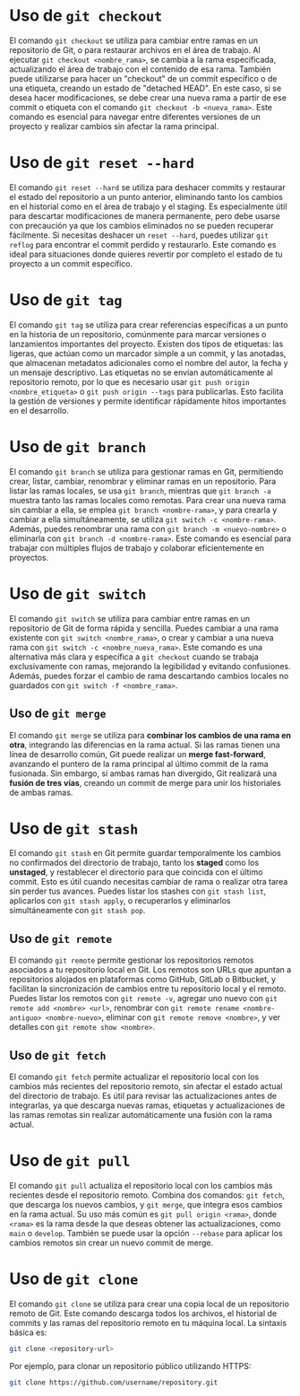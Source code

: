 # Uso de `git checkout`

El comando `git checkout` se utiliza para cambiar entre ramas en un repositorio de Git, o para restaurar archivos en el área de trabajo. Al ejecutar `git checkout <nombre_rama>`, se cambia a la rama especificada, actualizando el área de trabajo con el contenido de esa rama. También puede utilizarse para hacer un "checkout" de un commit específico o de una etiqueta, creando un estado de "detached HEAD". En este caso, si se desea hacer modificaciones, se debe crear una nueva rama a partir de ese commit o etiqueta con el comando `git checkout -b <nueva_rama>`. Este comando es esencial para navegar entre diferentes versiones de un proyecto y realizar cambios sin afectar la rama principal.

# Uso de `git reset --hard`

El comando `git reset --hard` se utiliza para deshacer commits y restaurar el estado del repositorio a un punto anterior, eliminando tanto los cambios en el historial como en el área de trabajo y el staging. Es especialmente útil para descartar modificaciones de manera permanente, pero debe usarse con precaución ya que los cambios eliminados no se pueden recuperar fácilmente. Si necesitas deshacer un `reset --hard`, puedes utilizar `git reflog` para encontrar el commit perdido y restaurarlo. Este comando es ideal para situaciones donde quieres revertir por completo el estado de tu proyecto a un commit específico.

# Uso de `git tag`

El comando `git tag` se utiliza para crear referencias específicas a un punto en la historia de un repositorio, comúnmente para marcar versiones o lanzamientos importantes del proyecto. Existen dos tipos de etiquetas: las ligeras, que actúan como un marcador simple a un commit, y las anotadas, que almacenan metadatos adicionales como el nombre del autor, la fecha y un mensaje descriptivo. Las etiquetas no se envían automáticamente al repositorio remoto, por lo que es necesario usar `git push origin <nombre_etiqueta>` o `git push origin --tags` para publicarlas. Esto facilita la gestión de versiones y permite identificar rápidamente hitos importantes en el desarrollo.

# Uso de `git branch`

El comando `git branch` se utiliza para gestionar ramas en Git, permitiendo crear, listar, cambiar, renombrar y eliminar ramas en un repositorio. Para listar las ramas locales, se usa `git branch`, mientras que `git branch -a` muestra tanto las ramas locales como remotas. Para crear una nueva rama sin cambiar a ella, se emplea `git branch <nombre-rama>`, y para crearla y cambiar a ella simultáneamente, se utiliza `git switch -c <nombre-rama>`. Además, puedes renombrar una rama con `git branch -m <nuevo-nombre>` o eliminarla con `git branch -d <nombre-rama>`. Este comando es esencial para trabajar con múltiples flujos de trabajo y colaborar eficientemente en proyectos.

# Uso de `git switch`

El comando `git switch` se utiliza para cambiar entre ramas en un repositorio de Git de forma rápida y sencilla. Puedes cambiar a una rama existente con `git switch <nombre_rama>`, o crear y cambiar a una nueva rama con `git switch -c <nombre_nueva_rama>`. Este comando es una alternativa más clara y específica a `git checkout` cuando se trabaja exclusivamente con ramas, mejorando la legibilidad y evitando confusiones. Además, puedes forzar el cambio de rama descartando cambios locales no guardados con `git switch -f <nombre_rama>`.

## Uso de `git merge`

El comando `git merge` se utiliza para **combinar los cambios de una rama en otra**, integrando las diferencias en la rama actual. Si las ramas tienen una línea de desarrollo común, Git puede realizar un **merge fast-forward**, avanzando el puntero de la rama principal al último commit de la rama fusionada. Sin embargo, si ambas ramas han divergido, Git realizará una **fusión de tres vías**, creando un commit de merge para unir los historiales de ambas ramas.

# Uso de `git stash`

El comando `git stash` en Git permite guardar temporalmente los cambios no confirmados del directorio de trabajo, tanto los **staged** como los **unstaged**, y restablecer el directorio para que coincida con el último commit. Esto es útil cuando necesitas cambiar de rama o realizar otra tarea sin perder tus avances. Puedes listar los stashes con `git stash list`, aplicarlos con `git stash apply`, o recuperarlos y eliminarlos simultáneamente con `git stash pop`.

## Uso de `git remote`

El comando `git remote` permite gestionar los repositorios remotos asociados a tu repositorio local en Git. Los remotos son URLs que apuntan a repositorios alojados en plataformas como GitHub, GitLab o Bitbucket, y facilitan la sincronización de cambios entre tu repositorio local y el remoto. Puedes listar los remotos con `git remote -v`, agregar uno nuevo con `git remote add <nombre> <url>`, renombrar con `git remote rename <nombre-antiguo> <nombre-nuevo>`, eliminar con `git remote remove <nombre>`, y ver detalles con `git remote show <nombre>`.

## Uso de `git fetch`

El comando `git fetch` permite actualizar el repositorio local con los cambios más recientes del repositorio remoto, sin afectar el estado actual del directorio de trabajo. Es útil para revisar las actualizaciones antes de integrarlas, ya que descarga nuevas ramas, etiquetas y actualizaciones de las ramas remotas sin realizar automáticamente una fusión con la rama actual.

# Uso de `git pull`

El comando `git pull` actualiza el repositorio local con los cambios más recientes desde el repositorio remoto. Combina dos comandos: `git fetch`, que descarga los nuevos cambios, y `git merge`, que integra esos cambios en la rama actual. Su uso más común es `git pull origin <rama>`, donde `<rama>` es la rama desde la que deseas obtener las actualizaciones, como `main` o `develop`. También se puede usar la opción `--rebase` para aplicar los cambios remotos sin crear un nuevo commit de merge.

# Uso de `git clone`

El comando `git clone` se utiliza para crear una copia local de un repositorio remoto de Git. Este comando descarga todos los archivos, el historial de commits y las ramas del repositorio remoto en tu máquina local. La sintaxis básica es:

```bash
git clone <repository-url>
```

Por ejemplo, para clonar un repositorio público utilizando HTTPS:

```bash
git clone https://github.com/username/repository.git
```
